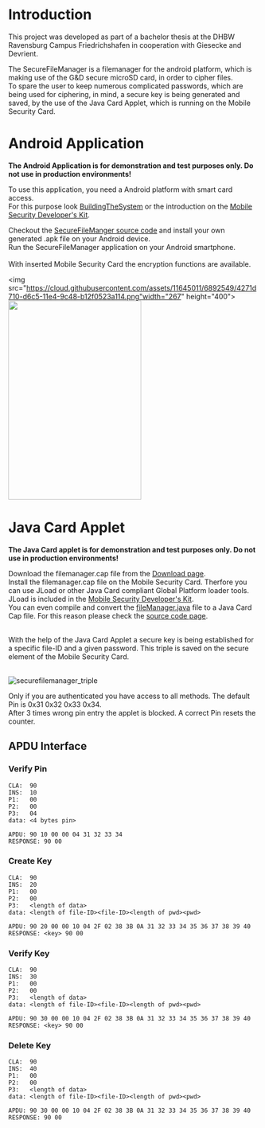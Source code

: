 # Introduction #

This project was developed as part of a bachelor thesis at the DHBW Ravensburg Campus Friedrichshafen in cooperation with Giesecke and Devrient.<br />

The SecureFileManager is a filemanager for the android platform, which is making use of the G&D secure microSD card, in order to cipher files.<br />
To spare the user to keep numerous complicated passwords, which are being used for ciphering, in mind, a secure key is being generated and saved, by the use of the Java Card Applet, which is running on the Mobile Security Card.<br />


# Android Application #

**The Android Application is for demonstration and test purposes only. Do not use in production environments!**<br />

To use this application, you need a Android platform with smart card access.<br />
For this purpose look [BuildingTheSystem](http://code.google.com/p/seek-for-android/wiki/BuildingTheSystem) or the introduction on the [Mobile Security Developer's Kit](https://www.cardsolutions-shop.com/shop/gi-de/).<br />

Checkout the [SecureFileManger source code](http://code.google.com/p/seek-for-android/source/browse/#svn/trunk/applications/SecureFileManager/SecurityFileManager) and install your own generated .apk file on your Android device.<br />
Run the SecureFileManager application on your Android smartphone.
<br /><br />
With inserted Mobile Security Card the encryption functions are available.<br />


<img src="https://cloud.githubusercontent.com/assets/11645011/6892549/4271d710-d6c5-11e4-9c48-b12f0523a114.png"width="267" height="400">
<img src="https://cloud.githubusercontent.com/assets/11645011/6892553/44648f0e-d6c5-11e4-92bd-1b69d49863f2.png" width="267" height="400">

# Java Card Applet #

**The Java Card applet is for demonstration and test purposes only. Do not use in production environments!**<br />

Download the filemanager.cap file from the [Download page](http://code.google.com/p/seek-for-android/source/browse/#svn/trunk/applications/SecureFileManager/JavaCardApplet/com/gieseckedevrient/javacard/filemanager/javacard).<br />
Install the filemanager.cap file on the Mobile Security Card. Therfore you can use JLoad or other Java Card compliant Global Platform loader tools.<br />
JLoad is included in the [Mobile Security Developer's Kit](https://www.cardsolutions-shop.com/shop/gi-de/).<br />
You can even compile and convert the [fileManager.java](http://code.google.com/p/seek-for-android/source/browse/#svn/trunk/applications/SecureFileManager/JavaCardApplet/com/gieseckedevrient/javacard/filemanager%3Fstate%3Dclosed) file to a Java Card Cap file. For this reason please check the [source code page](http://code.google.com/p/seek-for-android/source/browse/#svn/trunk/applications/SecureFileManager/JavaCardApplet).<br /><br />

With the help of the Java Card Applet a secure key is being established for a specific file-ID and a given password.
This triple is saved on the secure element of the Mobile Security Card.<br /><br />

![securefilemanager_triple](https://cloud.githubusercontent.com/assets/11645011/6892594/a95f4bd8-d6c5-11e4-9f1c-e53db54f7f48.png)

Only if you are authenticated you have access to all methods. The default Pin is 0x31 0x32 0x33 0x34.<br />
After 3 times wrong pin entry the applet is blocked. A correct Pin resets the counter.

## APDU Interface ##
### Verify Pin ###
```
CLA:  90
INS:  10
P1:   00
P2:   00
P3:   04
data: <4 bytes pin>

APDU: 90 10 00 00 04 31 32 33 34
RESPONSE: 90 00
```

### Create Key ###
```
CLA:  90
INS:  20
P1:   00
P2:   00
P3:   <length of data>
data: <length of file-ID><file-ID><length of pwd><pwd>

APDU: 90 20 00 00 10 04 2F 02 38 3B 0A 31 32 33 34 35 36 37 38 39 40
RESPONSE: <key> 90 00
```

### Verify Key ###
```
CLA:  90
INS:  30
P1:   00
P2:   00
P3:   <length of data>
data: <length of file-ID><file-ID><length of pwd><pwd>

APDU: 90 30 00 00 10 04 2F 02 38 3B 0A 31 32 33 34 35 36 37 38 39 40
RESPONSE: <key> 90 00
```

### Delete Key ###
```
CLA:  90
INS:  40
P1:   00
P2:   00
P3:   <length of data>
data: <length of file-ID><file-ID><length of pwd><pwd>

APDU: 90 30 00 00 10 04 2F 02 38 3B 0A 31 32 33 34 35 36 37 38 39 40
RESPONSE: 90 00
```